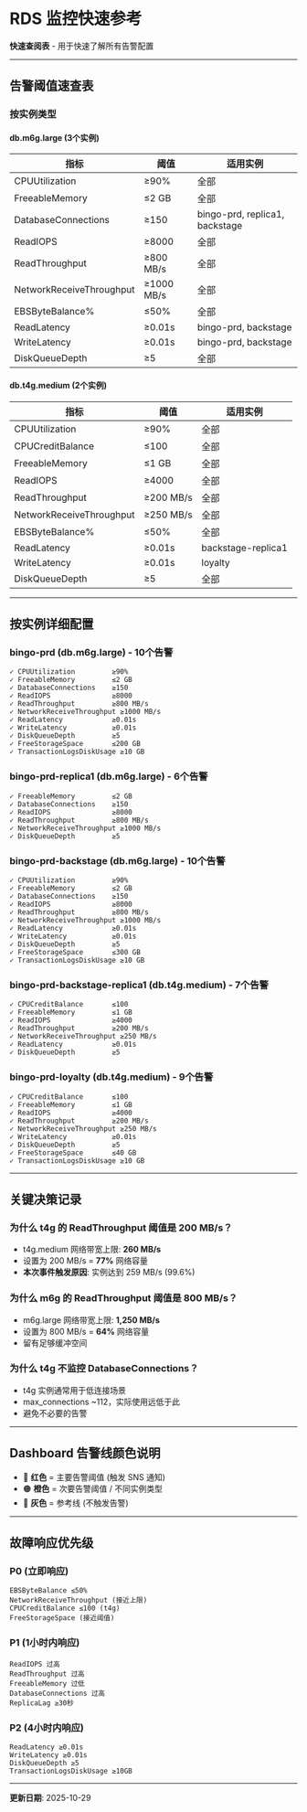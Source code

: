 # RDS 监控快速参考

**快速查阅表** - 用于快速了解所有告警配置

---

## 告警阈值速查表

### 按实例类型

#### db.m6g.large (3个实例)
| 指标 | 阈值 | 适用实例 |
|------|------|---------|
| CPUUtilization | ≥90% | 全部 |
| FreeableMemory | ≤2 GB | 全部 |
| DatabaseConnections | ≥150 | bingo-prd, replica1, backstage |
| ReadIOPS | ≥8000 | 全部 |
| ReadThroughput | ≥800 MB/s | 全部 |
| NetworkReceiveThroughput | ≥1000 MB/s | 全部 |
| EBSByteBalance% | ≤50% | 全部 |
| ReadLatency | ≥0.01s | bingo-prd, backstage |
| WriteLatency | ≥0.01s | bingo-prd, backstage |
| DiskQueueDepth | ≥5 | 全部 |

#### db.t4g.medium (2个实例)
| 指标 | 阈值 | 适用实例 |
|------|------|---------|
| CPUUtilization | ≥90% | 全部 |
| CPUCreditBalance | ≤100 | 全部 |
| FreeableMemory | ≤1 GB | 全部 |
| ReadIOPS | ≥4000 | 全部 |
| ReadThroughput | ≥200 MB/s | 全部 |
| NetworkReceiveThroughput | ≥250 MB/s | 全部 |
| EBSByteBalance% | ≤50% | 全部 |
| ReadLatency | ≥0.01s | backstage-replica1 |
| WriteLatency | ≥0.01s | loyalty |
| DiskQueueDepth | ≥5 | 全部 |

---

## 按实例详细配置

### bingo-prd (db.m6g.large) - 10个告警
```
✓ CPUUtilization         ≥90%
✓ FreeableMemory         ≤2 GB
✓ DatabaseConnections    ≥150
✓ ReadIOPS               ≥8000
✓ ReadThroughput         ≥800 MB/s
✓ NetworkReceiveThroughput ≥1000 MB/s
✓ ReadLatency            ≥0.01s
✓ WriteLatency           ≥0.01s
✓ DiskQueueDepth         ≥5
✓ FreeStorageSpace       ≤200 GB
✓ TransactionLogsDiskUsage ≥10 GB
```

### bingo-prd-replica1 (db.m6g.large) - 6个告警
```
✓ FreeableMemory         ≤2 GB
✓ DatabaseConnections    ≥150
✓ ReadIOPS               ≥8000
✓ ReadThroughput         ≥800 MB/s
✓ NetworkReceiveThroughput ≥1000 MB/s
✓ DiskQueueDepth         ≥5
```

### bingo-prd-backstage (db.m6g.large) - 10个告警
```
✓ CPUUtilization         ≥90%
✓ FreeableMemory         ≤2 GB
✓ DatabaseConnections    ≥150
✓ ReadIOPS               ≥8000
✓ ReadThroughput         ≥800 MB/s
✓ NetworkReceiveThroughput ≥1000 MB/s
✓ ReadLatency            ≥0.01s
✓ WriteLatency           ≥0.01s
✓ DiskQueueDepth         ≥5
✓ FreeStorageSpace       ≤300 GB
✓ TransactionLogsDiskUsage ≥10 GB
```

### bingo-prd-backstage-replica1 (db.t4g.medium) - 7个告警
```
✓ CPUCreditBalance       ≤100
✓ FreeableMemory         ≤1 GB
✓ ReadIOPS               ≥4000
✓ ReadThroughput         ≥200 MB/s
✓ NetworkReceiveThroughput ≥250 MB/s
✓ ReadLatency            ≥0.01s
✓ DiskQueueDepth         ≥5
```

### bingo-prd-loyalty (db.t4g.medium) - 9个告警
```
✓ CPUCreditBalance       ≤100
✓ FreeableMemory         ≤1 GB
✓ ReadIOPS               ≥4000
✓ ReadThroughput         ≥200 MB/s
✓ NetworkReceiveThroughput ≥250 MB/s
✓ WriteLatency           ≥0.01s
✓ DiskQueueDepth         ≥5
✓ FreeStorageSpace       ≤40 GB
✓ TransactionLogsDiskUsage ≥10 GB
```

---

## 关键决策记录

### 为什么 t4g 的 ReadThroughput 阈值是 200 MB/s？
- t4g.medium 网络带宽上限: **260 MB/s**
- 设置为 200 MB/s = **77%** 网络容量
- **本次事件触发原因**: 实例达到 259 MB/s (99.6%)

### 为什么 m6g 的 ReadThroughput 阈值是 800 MB/s？
- m6g.large 网络带宽上限: **1,250 MB/s**
- 设置为 800 MB/s = **64%** 网络容量
- 留有足够缓冲空间

### 为什么 t4g 不监控 DatabaseConnections？
- t4g 实例通常用于低连接场景
- max_connections ~112，实际使用远低于此
- 避免不必要的告警

---

## Dashboard 告警线颜色说明

- 🔴 **红色** = 主要告警阈值 (触发 SNS 通知)
- 🟠 **橙色** = 次要告警阈值 / 不同实例类型
- 📍 **灰色** = 参考线 (不触发告警)

---

## 故障响应优先级

### P0 (立即响应)
```
EBSByteBalance ≤50%
NetworkReceiveThroughput (接近上限)
CPUCreditBalance ≤100 (t4g)
FreeStorageSpace (接近阈值)
```

### P1 (1小时内响应)
```
ReadIOPS 过高
ReadThroughput 过高
FreeableMemory 过低
DatabaseConnections 过高
ReplicaLag ≥30秒
```

### P2 (4小时内响应)
```
ReadLatency ≥0.01s
WriteLatency ≥0.01s
DiskQueueDepth ≥5
TransactionLogsDiskUsage ≥10GB
```

---

**更新日期**: 2025-10-29

